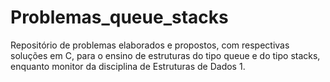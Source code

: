 # Problemas_queue_stacks

Repositório de problemas elaborados e propostos, com respectivas soluções em C, para o ensino de estruturas do tipo queue e do tipo stacks, enquanto monitor da disciplina de Estruturas de Dados 1.
